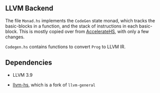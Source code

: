 ## LLVM Backend

The file `Monad.hs` implements the `CodeGen` state monad, which tracks the basic-blocks in a function, and the stack of instructions in each basic-block. This is mostly copied over from [AccelerateHS](https://github.com/AccelerateHS/accelerate-llvm/blob/master/accelerate-llvm/Data/Array/Accelerate/LLVM/CodeGen/Monad.hs), with only a few changes.

`Codegen.hs` contains functions to convert `Prog` to LLVM IR.


## Dependencies

* LLVM 3.9

* [llvm-hs](https://github.com/llvm-hs/llvm-hs), which is a fork of `llvm-general`

